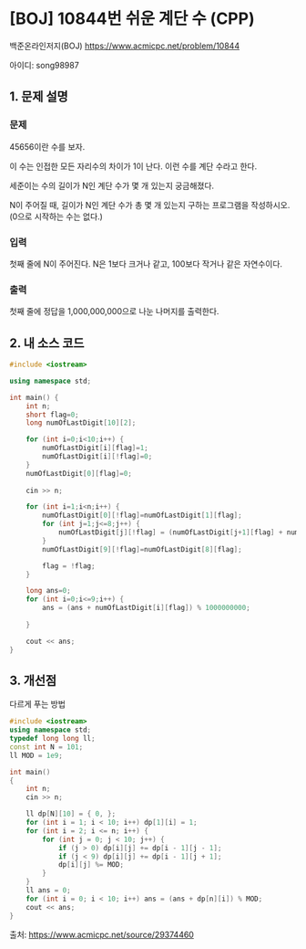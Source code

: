 # [BOJ] 10844번 쉬운 계단 수 (CPP)


백준온라인저지(BOJ) https://www.acmicpc.net/problem/10844


아이디: song98987


## 1. 문제 설명

### 문제
45656이란 수를 보자.

이 수는 인접한 모든 자리수의 차이가 1이 난다. 이런 수를 계단 수라고 한다.

세준이는 수의 길이가 N인 계단 수가 몇 개 있는지 궁금해졌다.

N이 주어질 때, 길이가 N인 계단 수가 총 몇 개 있는지 구하는 프로그램을 작성하시오. (0으로 시작하는 수는 없다.)

### 입력
첫째 줄에 N이 주어진다. N은 1보다 크거나 같고, 100보다 작거나 같은 자연수이다.

### 출력
첫째 줄에 정답을 1,000,000,000으로 나눈 나머지를 출력한다.

## 2. 내 소스 코드

```c++
#include <iostream>

using namespace std;

int main() {
    int n;
    short flag=0;
    long numOfLastDigit[10][2];

    for (int i=0;i<10;i++) {
        numOfLastDigit[i][flag]=1;
        numOfLastDigit[i][!flag]=0;
    }
    numOfLastDigit[0][flag]=0;
       
    cin >> n;

    for (int i=1;i<n;i++) {
        numOfLastDigit[0][!flag]=numOfLastDigit[1][flag];
        for (int j=1;j<=8;j++) {
            numOfLastDigit[j][!flag] = (numOfLastDigit[j+1][flag] + numOfLastDigit[j-1][flag]) % 1000000000;            
        }
        numOfLastDigit[9][!flag]=numOfLastDigit[8][flag];

        flag = !flag;
    }

    long ans=0;
    for (int i=0;i<=9;i++) {
        ans = (ans + numOfLastDigit[i][flag]) % 1000000000;
        
    }

    cout << ans;
}
```

## 3. 개선점

다르게 푸는 방법

```c++
#include <iostream>
using namespace std;
typedef long long ll;
const int N = 101;
ll MOD = 1e9;

int main()
{
	int n;
	cin >> n;

	ll dp[N][10] = { 0, };
	for (int i = 1; i < 10; i++) dp[1][i] = 1;
	for (int i = 2; i <= n; i++) {
		for (int j = 0; j < 10; j++) {
			if (j > 0) dp[i][j] += dp[i - 1][j - 1];
			if (j < 9) dp[i][j] += dp[i - 1][j + 1];
			dp[i][j] %= MOD;
		}
	}
	ll ans = 0;
	for (int i = 0; i < 10; i++) ans = (ans + dp[n][i]) % MOD;
	cout << ans;
}
```

출처: https://www.acmicpc.net/source/29374460